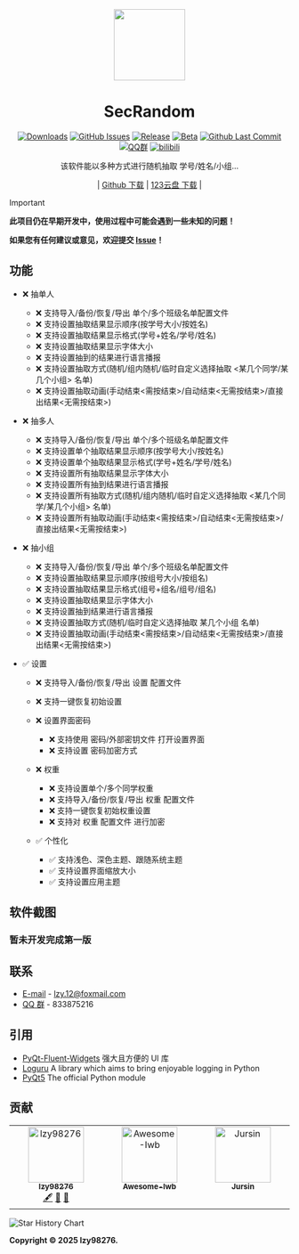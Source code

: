<div align="center">

<image src="resources/SecRandom_icon.png" height="128"/>

# SecRandom

[![Downloads](https://img.shields.io/github/downloads/SecRandom/SecRandom/total?style=social&label=Downloads&logo=github)](https://github.com/SecRandom/SecRandom/releases/latest)
[![GitHub Issues](https://img.shields.io/github/issues-search/SecRandom/SecRandom?query=is%3Aopen&style=social-square&logo=github&label=Issues&color=%233fb950)](https://github.com/SecRandom/SecRandom/issues)
[![Release](https://img.shields.io/github/v/release/SecRandom/SecRandom?style=flat&color=%233fb950&label=正式版)](https://github.com/SecRandom/SecRandom/releases/latest)
[![Beta](https://img.shields.io/github/v/release/SecRandom/SecRandom?include_prereleases&style=social-square&label=测试版)](https://github.com/SecRandom/SecRandom/releases/)
[![Github Last Commit](https://img.shields.io/github/last-commit/SecRandom/SecRandom)](https://github.com/SecRandom/SecRandom/commits/master)
[![QQ群](https://img.shields.io/badge/-QQ%E7%BE%A4%EF%BD%9C833875216-blue?style=flat&logo=TencentQQ)](https://qm.qq.com/q/ASRSNUJuve)
[![bilibili](https://img.shields.io/badge/-UP%E4%B8%BB%EF%BD%9C黎泽懿-%23FB7299?style=flat&logo=bilibili)](https://space.bilibili.com/520571577)

该软件能以多种方式进行随机抽取 学号/姓名/小组...

| [Github 下载](https://github.com/SecRandom/SecRandom/releases) | [123云盘 下载](https://www.123684.com/s/9529jv-zggxh) |

</div>

> [!important]
> **此项目仍在早期开发中，使用过程中可能会遇到一些未知的问题！**
>
> **如果您有任何建议或意见，欢迎提交 [Issue](https://github.com/SecRandom/SecRandom/issues)！**

## 功能

<!-- ✅ ❌ -->
- ❌ 抽单人
  - ❌ 支持导入/备份/恢复/导出 单个/多个班级名单配置文件
  - ❌ 支持设置抽取结果显示顺序(按学号大小/按姓名)
  - ❌ 支持设置抽取结果显示格式(学号+姓名/学号/姓名)
  - ❌ 支持设置抽取结果显示字体大小
  - ❌ 支持设置抽到的结果进行语言播报
  - ❌ 支持设置抽取方式(随机/组内随机/临时自定义选择抽取 <某几个同学/某几个小组> 名单)
  - ❌ 支持设置抽取动画(手动结束<需按结束>/自动结束<无需按结束>/直接出结果<无需按结束>)
  
- ❌ 抽多人
  - ❌ 支持导入/备份/恢复/导出 单个/多个班级名单配置文件
  - ❌ 支持设置单个抽取结果显示顺序(按学号大小/按姓名)
  - ❌ 支持设置单个抽取结果显示格式(学号+姓名/学号/姓名)
  - ❌ 支持设置所有抽取结果显示字体大小
  - ❌ 支持设置所有抽到结果进行语言播报
  - ❌ 支持设置所有抽取方式(随机/组内随机/临时自定义选择抽取 <某几个同学/某几个小组> 名单)
  - ❌ 支持设置所有抽取动画(手动结束<需按结束>/自动结束<无需按结束>/直接出结果<无需按结束>)

- ❌ 抽小组
  - ❌ 支持导入/备份/恢复/导出 单个/多个班级名单配置文件
  - ❌ 支持设置抽取结果显示顺序(按组号大小/按组名)
  - ❌ 支持设置抽取结果显示格式(组号+组名/组号/组名)
  - ❌ 支持设置抽取结果显示字体大小
  - ❌ 支持设置抽到结果进行语言播报
  - ❌ 支持设置抽取方式(随机/临时自定义选择抽取 某几个小组 名单)
  - ❌ 支持设置抽取动画(手动结束<需按结束>/自动结束<无需按结束>/直接出结果<无需按结束>)

- ✅ 设置
  - ❌ 支持导入/备份/恢复/导出 设置 配置文件
  - ❌ 支持一键恢复初始设置

  - ❌ 设置界面密码
    - ❌ 支持使用 密码/外部密钥文件 打开设置界面
    - ❌ 支持设置 密码加密方式

  - ❌ 权重
    - ❌ 支持设置单个/多个同学权重
    - ❌ 支持导入/备份/恢复/导出 权重 配置文件
    - ❌ 支持一键恢复初始权重设置
    - ❌ 支持对 权重 配置文件 进行加密

  - ✅ 个性化
    - ✅ 支持浅色、深色主题、跟随系统主题
    - ✅ 支持设置界面缩放大小
    - ✅ 支持设置应用主题

<!-- SCREENSHOTS -->
## 软件截图

<!-- ### **浅色-下载界面**
![SecRandom/下载界面](ScreenSots/SecRandom-Light.png)
### **深色-下载界面**
![SecRandom/下载界面](ScreenSots/SecRandom-Dark.png)
### **浅色-设置界面**
![SecRandom/下载界面](ScreenSots/SecRandom-Light-Setting.png)
### **深色-设置界面**
![SecRandom/下载界面](ScreenSots/SecRandom-Dark-Setting.png) -->

### **暂未开发完成第一版**

<!-- CONTACT -->
## 联系

* [E-mail](mailto:XiaoYouChR@qq.com) - lzy.12@foxmail.com
* [QQ 群](https://qm.qq.com/q/iWcfaPHn7W) - 833875216

<!-- ACKNOWLEDGMENTS -->
## 引用

* [PyQt-Fluent-Widgets](https://github.com/zhiyiYo/PyQt-Fluent-Widgets) 强大且方便的 UI 库
* [Loguru](https://github.com/Delgan/loguru)  A library which aims to bring enjoyable logging in Python
* [PyQt5](https://www.riverbankcomputing.com/static/Docs/PyQt5/introduction.html#PyQt5-components) The official Python module


## 贡献

<!-- ALL-CONTRIBUTORS-LIST:START - Do not remove or modify this section -->
<!-- prettier-ignore-start -->
<!-- markdownlint-disable -->
<!-- <a href="#data-dubi906w" title="Data">🔣</a> <a href="#doc-dubi906w" title="Documentation">📖</a> -->
<table>
  <tbody>
    <tr>
      <td align="center" valign="top" width="14.28%"><a href="https://github.com/lzy98276"><img src="https://avatars.githubusercontent.com/u/139693537?v=4?s=100" width="100px;" alt="lzy98276"/><br /><sub><b>lzy98276</b></sub></a><br/><a href="#content-lzy98276" title="Content">🖋</a> <a href="#maintenance-dubi906w" title="Maintenance">🚧</a> <a href="#ideas-lzy98276" title="Ideas, Planning, & Feedback">🤔</a></td>
      <td align="center" valign="top" width="14.28%"><a href="https://github.com/Awesome-Iwb/Awesome-Iwb"><img src="https://avatars.githubusercontent.com/u/184760810?v=4?s=100" width="100px;" alt="Awesome-Iwb"/><br /><sub><b>Awesome-Iwb</b></sub></a><br/></td>
      <td align="center" valign="top" width="14.28%"><a href="https://github.com/Jursin"><img src="https://avatars.githubusercontent.com/u/127487914?v=4?s=100" width="100px;" alt="Jursin"/><br /><sub><b>Jursin</b></sub></a><br /></td>
  </tbody>
</table>


<picture>
  <source
    media="(prefers-color-scheme: dark)"
    srcset="
      https://api.star-history.com/svg?repos=SecRandom/SecRandom&type=Date&theme=dark
    "
  />
  <source
    media="(prefers-color-scheme: light)"
    srcset="
      https://api.star-history.com/svg?repos=SecRandom/SecRandom&type=Date&theme=dark
    "
  />
  <img
    alt="Star History Chart"
    src="https://api.star-history.com/svg?repos=SecRandom/SecRandom&type=Date&theme=dark"
  />
</picture>


<!-- ## License
[![FOSSA Status](https://app.fossa.com/api/projects/git%2Bgithub.com%2Flzy98276%2FSecRandom.svg?type=shield&issueType=security)](https://app.fossa.com/projects/git%2Bgithub.com%2Flzy98276%2FSecRandom?ref=badge_shield&issueType=security) -->
<!-- [![FOSSA Status](https://app.fossa.com/api/projects/git%2Bgithub.com%2Flzy98276%2FSecRandom.svg?type=shield&issueType=license)](https://app.fossa.com/projects/git%2Bgithub.com%2Flzy98276%2FSecRandom?ref=badge_shield&issueType=license) -->

**Copyright © 2025 lzy98276.**